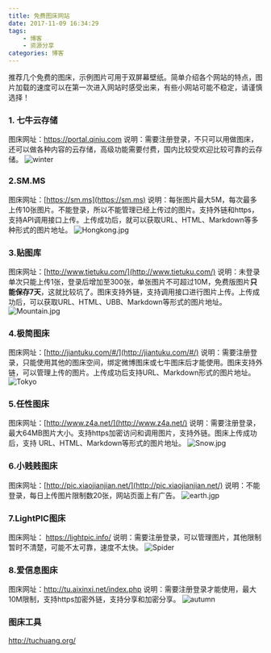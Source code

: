 ```yaml
---
title: 免费图床网站
date: 2017-11-09 16:34:29
tags:
    - 博客
    - 资源分享
categories: 博客
---
```


推荐几个免费的图床，示例图片可用于双屏幕壁纸。简单介绍各个网站的特点，图片加载的速度可以在第一次进入网站时感受出来，有些小网站可能不稳定，请谨慎选择！

<!-- more -->

### 1. 七牛云存储

图床网址：https://portal.qiniu.com
说明：需要注册登录，不只可以用做图床，还可以做各种内容的云存储，高级功能需要付费，国内比较受欢迎比较可靠的云存储。
![winter](http://oz572ikp2.bkt.clouddn.com/seasons___winter_by__kol.jpg)

### 2.SM.MS

图床网址：[https://sm.ms](https://sm.ms)
说明：每张图片最大5M，每次最多上传10张图片。不能登录，所以不能管理已经上传过的图片。支持外链和https，支持API调用接口上传。上传成功后，就可以获取URL、HTML、Markdown等多种形式的图片地址。
![Hongkong.jpg](https://i.loli.net/2017/11/13/5a092e5974d41.jpg)

### 3.贴图库

图床网址：[http://www.tietuku.com/](http://www.tietuku.com/)
说明：未登录单次只能上传1张，登录后增加至300张，单张图片不可超过10M，免费版图片**只能保存7天**，这就比较坑了。图床支持外链，支持调用接口进行图片上传。上传成功后，可以获取URL、HTML、UBB、Markdown等形式的图片地址。
![Mountain.jpg](http://i4.bvimg.com/618166/426af75851b1f073.jpg)

### 4.极简图床

图床网址：[http://jiantuku.com/#/](http://jiantuku.com/#/)
说明：需要注册登录，只能使用其他的图床空间，绑定微博图床或七牛图床后才能使用。图床支持外链，可以管理上传的图片。上传成功后支持URL、Markdown形式的图片地址。
![Tokyo](https://ws1.sinaimg.cn/large/83a885a1ly1flggl9aannj22ao0lc7i7.jpg)

### 5.任性图床

图床网址：[http://www.z4a.net/](http://www.z4a.net/)
说明：需要注册登录，最大64MB图片大小。支持https加密访问和调用图片，支持外链。图床上传成功后，支持 URL、HTML、Markdown等形式的图片地址。
![Snow.jpg](https://www.z4a.net/images/2017/11/13/Dual-Screen-Snow-Plains-2880x900.jpg)

### 6.小贱贱图床

图床网址：[http://pic.xiaojianjian.net/](http://pic.xiaojianjian.net/)
说明：不能登录，每日上传图片限制数20张，网站页面上有广告。
![earth.jgp](http://ww3.sinaimg.cn/large/0060lm7Tly1flghut4fazj31kw0mrwlh.jpg)

### 7.LightPIC图床

图床网址： https://lightpic.info/
说明：需要注册登录，可以管理图片，其他限制暂时不清楚，可能不太可靠，速度不太快。
![Spider](https://public.lightpic.info/image/D883_5A0948F30.jpg)

### 8.爱信息图床

图床网址：http://tu.aixinxi.net/index.php
说明：需要注册登录才能使用，最大10M限制，支持https加密外链，支持分享和加密分享。
![autumn](http://tu-img-1.aixinxi.net/o_1buq5qqc11hvo15pq1cle14h21o1ja.jpg)

### 图床工具

http://tuchuang.org/